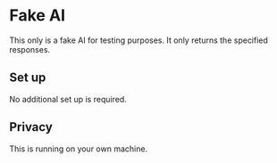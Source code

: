 # Fake AI

This only is a fake AI for testing purposes. It only returns the specified responses.

## Set up

No additional set up is required.

## Privacy

This is running on your own machine.

